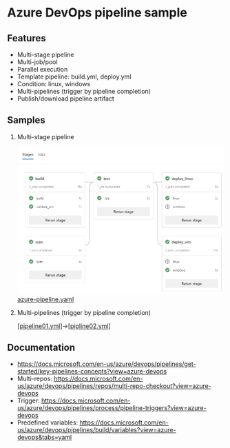 # Azure DevOps pipeline sample

## Features

- Multi-stage pipeline
- Multi-job/pool
- Parallel execution
- Template pipeline: build.yml, deploy.yml
- Condition: linux, windows
- Multi-pipelines (trigger by pipeline completion)
- Publish/download pipeline artifact

## Samples

1. Multi-stage pipeline

    ![pipeline](./pipeline.png)
    [azure-pipeline.yaml](./pipelines/azure-pipline.yml)

2. Multi-pipelines (trigger by pipeline completion)

    [[pipeline01.yml](./pipelines/pipeline01.yaml)]->[[pipline02.yml](./pipelines/pipeline02.yaml)]

## Documentation

- https://docs.microsoft.com/en-us/azure/devops/pipelines/get-started/key-pipelines-concepts?view=azure-devops
- Multi-repos: https://docs.microsoft.com/en-us/azure/devops/pipelines/repos/multi-repo-checkout?view=azure-devops
- Trigger: https://docs.microsoft.com/en-us/azure/devops/pipelines/process/pipeline-triggers?view=azure-devops
- Predefined variables: https://docs.microsoft.com/en-us/azure/devops/pipelines/build/variables?view=azure-devops&tabs=yaml